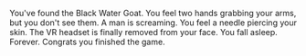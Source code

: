 You've found the Black Water Goat. You feel two hands grabbing your arms, but you don't see them. A man is screaming. You feel a needle piercing your skin. The VR headset is finally removed from your face. You fall asleep. Forever. Congrats you finished the game.
